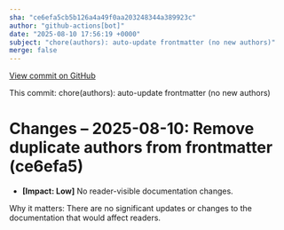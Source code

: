 ```yaml
---
sha: "ce6efa5cb5b126a4a49f0aa203248344a389923c"
author: "github-actions[bot]"
date: "2025-08-10 17:56:19 +0000"
subject: "chore(authors): auto-update frontmatter (no new authors)"
merge: false
---
```


[View commit on GitHub](https://github.com/TheTrustedAdvisor/FabricAdoptionFramework/commit/ce6efa5cb5b126a4a49f0aa203248344a389923c)

This commit: chore(authors): auto-update frontmatter (no new authors)

# Changes – 2025-08-10: Remove duplicate authors from frontmatter (ce6efa5)

- **[Impact: Low]** No reader-visible documentation changes.

Why it matters: There are no significant updates or changes to the documentation that would affect readers.
